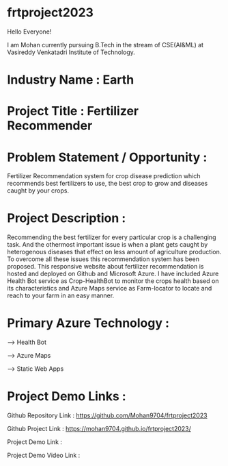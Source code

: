 # frtproject2023

 Hello Everyone! 
 
 I am Mohan currently pursuing B.Tech in the stream of CSE(AI&ML) at Vasireddy Venkatadri Institute of Technology.
           
# Industry Name : Earth

# Project Title : Fertilizer Recommender

# Problem Statement / Opportunity :

Fertilizer Recommendation system for crop disease prediction which recommends best fertilizers to use, the best crop to grow and diseases caught by your crops.

# Project Description :

Recommending the best fertilizer for every particular crop is a challenging task. And the othermost important issue is when a plant gets caught by heterogenous diseases that effect on less amount of agriculture production. To overcome all these issues this recommendation system has been proposed. This responsive website about fertilizer recommendation is hosted and deployed on Github and Microsoft Azure. I have included Azure Health Bot service as Crop-HealthBot to monitor the crops health based on its characteristics and Azure Maps service as Farm-locator to locate and reach to your farm in an easy manner. 

# Primary Azure Technology :

 --> Health Bot
 
 --> Azure Maps
 
 --> Static Web Apps
 
# Project Demo Links :

Github Repository Link : https://github.com/Mohan9704/frtproject2023
 
Github Project Link : https://mohan9704.github.io/frtproject2023/

Project Demo Link :

Project Demo Video Link :

